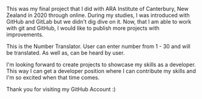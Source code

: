 This was my final project that I did with ARA Institute of Canterbury, New Zealand in 2020 through online. During my studies, I was introduced with GitHub and GitLab but we didn't dig dive on it. Now, that I am able to work with git and GitHub, I would like to publish more projects with improvements.

This is the Number Translator. User can enter number from 1 - 30 and will be translated. As well as, can be heard by user.

I'm looking forward to create projects to showcase my skills as a developer. This way I can get a developer position where I can contribute my skills and I'm so excited when that time comes.

Thank you for visiting my GitHub Account :)